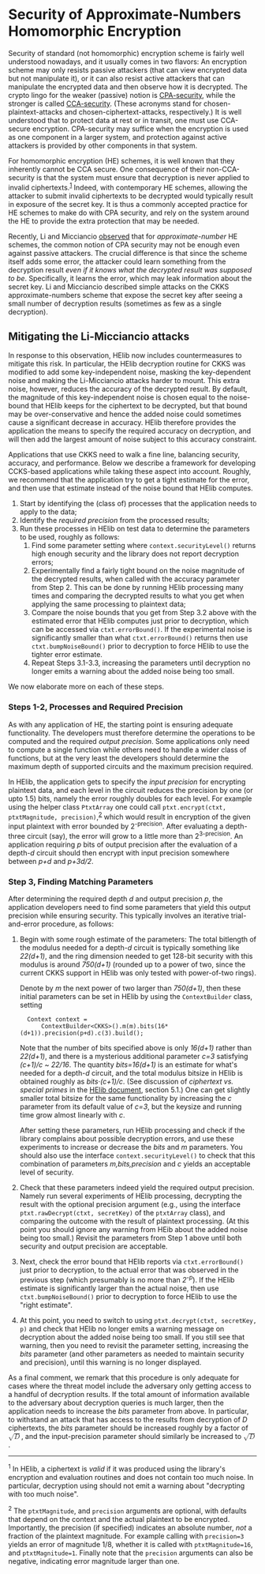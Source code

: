 # Security of Approximate-Numbers Homomorphic Encryption

Security of standard (not homomorphic) encryption scheme is fairly well understood nowadays, and it usually comes in two flavors: An encryption scheme may only resists passive attackers (that can view encrypted data but not manipulate it), or it can also resist active attackers that can manipulate the encrypted data and then observe how it is decrypted.
The crypto lingo for the weaker (passive) notion is [CPA-security](https://en.wikipedia.org/wiki/Chosen-plaintext_attack), while the stronger is called [CCA-security](https://en.wikipedia.org/wiki/Chosen-ciphertext_attack). (These acronyms stand for chosen-plaintext-attacks and chosen-ciphertext-attacks, respectively.)
It is well understood that to protect data at rest or in transit, one must use CCA-secure encryption. CPA-security may suffice when the encryption is used as one component in a larger system, and protection against active attackers is provided by other components in that system.

For homomorphic encryption (HE) schemes, it is well known that they inherently cannot be CCA secure. One consequence of their non-CCA-security is that the system must ensure that decryption is never applied to invalid ciphertexts.<sup>[1](#validCtxt)</sup> Indeed, with contemporary HE schemes, allowing the attacker to submit invalid ciphertexts to be decrypted would typically result in exposure of the secret key. It is thus a commonly accepted practice for HE schemes to make do with CPA security, and rely on the system around the HE to provide the extra protection that may be needed.

Recently, Li and Micciancio [observed](https://eprint.iacr.org/2020/1533) that for *approximate-number* HE schemes, the common notion of CPA security may not be enough even against passive attackers. The crucial difference is that since the scheme itself adds some error, the attacker could learn something from the decryption result *even if it knows what the decrypted result was supposed to be*. Specifically, it learns the error, which may leak information about the secret key. Li and Micciancio described simple attacks on the CKKS approximate-numbers scheme that expose the secret key after seeing a small number of decryption results (sometimes as few as a single decryption).

## Mitigating the Li-Micciancio attacks

In response to this observation, HElib now includes countermeasures to mitigate this risk. In particular, the HElib decryption routine for CKKS was modified to add some key-independent noise, masking the key-dependent noise and making the Li-Micciancio attacks harder to mount. This extra noise, however, reduces the accuracy of the decrypted result. By default, the magnitude of this key-independent noise is chosen equal to the noise-bound that HElib keeps for the ciphertext to be decrypted, but that bound may be over-conservative and hence the added noise could sometimes cause a significant decrease in accuracy. HElib therefore provides the application the means to specify the required accuracy on decryption, and will then add the largest amount of noise subject to this accuracy constraint.

Applications that use CKKS need to walk a fine line, balancing security, accuracy, and performance. Below we describe a framework for developing CCKS-based applications while taking these aspect into account. Roughly, we recommend that the application try to get a tight estimate for the error, and then use that estimate instead of the noise bound that HElib computes.

1. Start by identifying the (class of) processes that the application needs to apply to the data;
2. Identify the *required precision* from the processed results;
3. Run these processes in HElib on test data to determine the parameters to be used, roughly as follows:
   1. Find some parameter setting where `context.securityLevel()` returns high enough security and the library does not report decryption errors;
   2. Experimentally find a fairly tight bound on the noise magnitude of the decrypted results, when called with the accuracy parameter from Step 2. This can be done by running HElib processing many times and comparing the decrypted results to what you get when applying the same processing to plaintext data;
   3. Compare the noise bounds that you get from Step 3.2 above with the estimated error that HElib computes just prior to decryption, which can be accessed via `ctxt.errorBound()`. If the experimental noise is significantly smaller than what `ctxt.errorBound()` returns then use `ctxt.bumpNoiseBound()` prior to decryption to force HElib to use the tighter error estimate.
   4. Repeat Steps 3.1-3.3, increasing the parameters until decryption no longer emits a warning about the added noise being too small.

We now elaborate more on each of these steps.

### Steps 1-2, Processes and Required Precision

As with any application of HE, the starting point is ensuring adequate functionality. The developers must therefore determine the operations to be computed and the required *output precision*. Some applications only need to compute a single function while others need to handle a wider class of functions, but at the very least the developers should determine the maximum depth of supported circuits and the maximum precision required.

In HElib, the application gets to specify the *input precision* for encrypting plaintext data, and each level in the circuit reduces the precision by one (or upto 1.5) bits, namely the error roughly doubles for each level. For example using the helper class `PtxtArray` one could call `ptxt.encrypt(ctxt, ptxtMagnitude, precision)`,<sup>[2](#optPrecision)</sup> which would result in encryption of the given input plaintext with error bounded by 2<sup>-precision</sup>.
After evaluating a depth-three circuit (say), the error will grow to a little more than 2<sup>3-precision</sup>. An application requiring *p* bits of output precision after the evaluation of a depth-*d* circuit should then encrypt with input precision somewhere between *p+d* and *p+3d/2*.

### Step 3, Finding Matching Parameters

After determining the required depth *d* and output precision *p*, the application developers need to find some parameters that yield this output precision while ensuring security. This typically involves an iterative trial-and-error procedure, as follows:

1. Begin with some rough estimate of the parameters: The total bitlength of the modulus needed for a depth-*d* circuit is typically something like *22(d+1)*, and the ring dimension needed to get 128-bit security with this modulus is around *750(d+1)* (rounded up to a power of two, since the current CKKS support in HElib was only tested with power-of-two rings).

   Denote by *m* the next power of two larger than *750(d+1)*, then these initial parameters can be set in HElib by using the `ContextBuilder` class, setting
   ```
     Context context =
         ContextBuilder<CKKS>().m(m).bits(16*(d+1)).precision(p+d).c(3).build();
   ```
   Note that the number of bits specified above is only *16(d+1)* rather than *22(d+1)*, and there is a mysterious additional parameter *c=3* satisfying *(c+1)/c ~ 22/16*. The quantity *bits=16(d+1)* is an estimate for what's needed for a depth-*d* circuit, and the total modulus bitsize in HElib is obtained roughly as *bits&middot;(c+1)/c*. (See discussion of *ciphertext vs. special primes* in the [HElib document](https://eprint.iacr.org/2020/1481), section 5.1.) One can get slightly smaller total bitsize for the same functionality by increasing the *c* parameter from its default value of *c=3*, but the keysize and running time grow almost linearly with *c*.

   After setting these parameters, run HElib processing and check if the library complains about possible decryption errors, and use these experiments to increase or decrease the *bits* and *m* parameters. You should also use the interface `context.securityLevel()` to check that this combination of parameters *m,bits,precision* and *c* yields an acceptable level of security.

2. Check that these parameters indeed yield the required output precision. Namely run several experiments of HElib processing, decrypting the result with the optional precision argument (e.g., using the interface `ptxt.rawDecrypt(ctxt, secretKey)` of the `ptxtArray` class), and comparing the outcome with the result of plaintext processing. (At this point you should ignore any warning from HEib about the added noise being too small.) Revisit the parameters from Step 1 above until both security and output precision are acceptable.

3. Next, check the error bound that HElib reports via `ctxt.errorBound()` just prior to decryption, to the actual error that was observed in the previous step (which presumably is no more than *2<sup>-p</sup>*). If the HElib estimate is significantly larger than the actual noise, then use `ctxt.bumpNoiseBound()` prior to decryption to force HElib to use the "right estimate".

4. At this point, you need to switch to using `ptxt.decrypt(ctxt, secretKey, p)` and check that HElib no longer emits a warning message on decryption about the added noise being too small. If you still see that warning, then you need to revisit the parameter setting, increasing the *bits* parameter (and other parameters as needed to maintain security and precision), until this warning is no longer displayed.

As a final comment, we remark that this procedure is only adequate for cases where the threat model include the adversary only getting access to a handful of decryption results. If the total amount of information available to the adversary about decryption queries is much larger, then the application needs to increase the *bits* parameter from above. In particular, to withstand an attack that has access to the results from decryption of *D* ciphertexts, the *bits* parameter should be increased roughly by a factor of *<math><msqrt><mi>D</mi></msqrt></math>*, and the input-precision parameter should similarly be increased to *<math><msqrt><mi>D</mi></msqrt>(p+d)</math>*.

---------------------------------------
<a name="validCtxt"><sup>1</sup></a>
In HElib, a ciphertext is *valid* if it was produced using the library's encryption and evaluation routines and does not contain too much noise. In particular, decryption using should not emit a warning about "decrypting with too much noise".

<a name="optPrecision"><sup>2</sup></a>
The `ptxtMagnitude`, and `precision` arguments are optional, with defaults that depend on the context and the actual plaintext to be encrypted. Importantly, the precision (if specified) indicates an absolute number, *not* a fraction of the plaintext magnitude. For example calling with `precision=3` yields an error of magnitude 1/8, whether it is called with `ptxtMagnitude=16`, and `ptxtMagnitude=1`. Finally note that the `precision` arguments can also be negative, indicating error magnitude larger than one.

